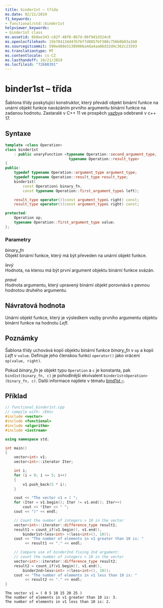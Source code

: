 ```yaml
---
title: binder1st – třída
ms.date: 02/21/2019
f1_keywords:
- functional/std::binder1st
helpviewer_keywords:
- binder1st class
ms.assetid: 6b8ee343-c82f-48f8-867d-06f9d1d324c0
ms.openlocfilehash: 15b704134d47b7bf7d8857bf380c756b0b03a1b0
ms.sourcegitcommit: 590e488e51389066a4da4aa06d32d4c362c23393
ms.translationtype: MT
ms.contentlocale: cs-CZ
ms.lasthandoff: 10/21/2019
ms.locfileid: "72688391"
---
```

# <a name="binder1st-class"></a>binder1st – třída

Šablona třídy poskytující konstruktor, který převádí objekt binární funkce na unární objekt funkce navázáním prvního argumentu binární funkce na zadanou hodnotu. Zastaralé v C++ 11 ve prospěch [vazby](functional-functions.md#bind)a odebrané v c++ 17.

## <a name="syntax"></a>Syntaxe

```cpp
template <class Operation>
class binder1st
    : public unaryFunction <typename Operation::second_argument_type,
                             typename Operation::result_type>
{
public:
    typedef typename Operation::argument_type argument_type;
    typedef typename Operation::result_type result_type;
    binder1st(
        const Operation& binary_fn,
        const typename Operation::first_argument_type& left);

    result_type operator()(const argument_type& right) const;
    result_type operator()(const argument_type& right) const;

protected:
    Operation op;
    typename Operation::first_argument_type value;
};
```

### <a name="parameters"></a>Parametry

*binary_fn* \
Objekt binární funkce, který má být převeden na unární objekt funkce.

*levý* \
Hodnota, na kterou má být první argument objektu binární funkce svázán.

*pravé* \
Hodnota argumentu, který upravený binární objekt porovnává s pevnou hodnotou druhého argumentu.

## <a name="return-value"></a>Návratová hodnota

Unární objekt funkce, který je výsledkem vazby prvního argumentu objektu binární funkce na hodnotu *Left*.

## <a name="remarks"></a>Poznámky

Šablona třídy uchovává kopii objektu binární funkce *binary_fn* v `op` a kopii *Left* v `value`. Definuje jeho členskou funkci `operator()` jako vrácení `op(value, right)`.

Pokud *binary_fn* je objekt typu `Operation` a `c` je konstanta, pak `bind1st(binary_fn, c)` je pohodlnější ekvivalent `binder1st<Operation>(binary_fn, c)`. Další informace najdete v tématu [bind1st –](../standard-library/functional-functions.md#bind1st).

## <a name="example"></a>Příklad

```cpp
// functional_binder1st.cpp
// compile with: /EHsc
#include <vector>
#include <functional>
#include <algorithm>
#include <iostream>

using namespace std;

int main()
{
    vector<int> v1;
    vector<int>::iterator Iter;

    int i;
    for (i = 0; i <= 5; i++)
    {
        v1.push_back(5 * i);
    }

    cout << "The vector v1 = ( ";
    for (Iter = v1.begin(); Iter != v1.end(); Iter++)
        cout << *Iter << " ";
    cout << ")" << endl;

    // Count the number of integers > 10 in the vector
    vector<int>::iterator::difference_type result1;
    result1 = count_if(v1.begin(), v1.end(),
        binder1st<less<int> >(less<int>(), 10));
    cout << "The number of elements in v1 greater than 10 is: "
         << result1 << "." << endl;

    // Compare use of binder2nd fixing 2nd argument:
    // count the number of integers < 10 in the vector
    vector<int>::iterator::difference_type result2;
    result2 = count_if(v1.begin(), v1.end(),
        binder2nd<less<int> >(less<int>(), 10));
    cout << "The number of elements in v1 less than 10 is: "
         << result2 << "." << endl;
}
```

```Output
The vector v1 = ( 0 5 10 15 20 25 )
The number of elements in v1 greater than 10 is: 3.
The number of elements in v1 less than 10 is: 2.
```
